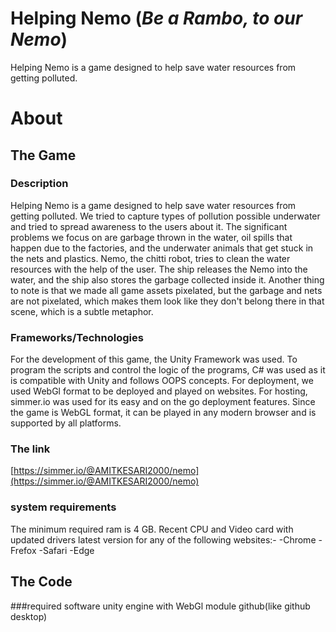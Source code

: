 # Helping Nemo (*Be a Rambo, to our Nemo*)
Helping Nemo is a game designed to help save water resources from getting polluted.

# About
## The Game
### Description
Helping Nemo is a game designed to help save water resources from getting polluted. We tried to capture types of pollution possible underwater and tried to spread awareness to the users about it.
The significant problems we focus on are garbage thrown in the water, oil spills that happen due to the factories, and the underwater animals that get stuck in the nets and plastics.
Nemo, the chitti robot, tries to clean the water resources with the help of the user. The ship releases the Nemo into the water, and the ship also stores the garbage collected inside it.
Another thing to note is that we made all game assets pixelated, but the garbage and nets are not pixelated, which makes them look like they don't belong there in that scene, which is a subtle metaphor.

### Frameworks/Technologies
For the development of this game, the Unity Framework was used. To program the scripts and control the logic of the programs, C# was used as it is compatible with Unity and follows OOPS concepts.
For deployment, we used WebGl format to be deployed and played on websites. For hosting, simmer.io was used for its easy and on the go deployment features.
Since the game is WebGL format, it can be played in any modern browser and is supported by all platforms.

### The link
[https://simmer.io/@AMITKESARI2000/nemo](https://simmer.io/@AMITKESARI2000/nemo)

### system requirements
The minimum required ram is 4 GB.
Recent CPU and Video card with updated drivers
latest version for any of the following websites:-
-Chrome
-Frefox
-Safari
-Edge

## The Code
###required software
unity engine with WebGl module
github(like github desktop)

